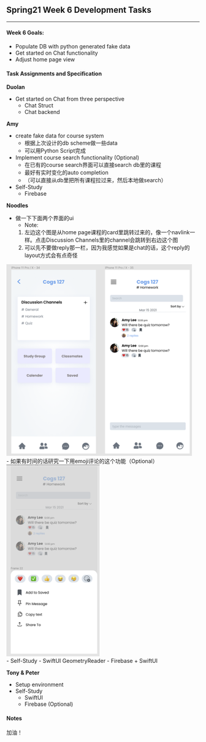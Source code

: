## Spring21 Week 6 Development Tasks
---
#### Week 6 Goals:
- Populate DB with python generated fake data
- Get started on Chat functionality
- Adjust home page view


#### Task Assignments and Specification
**Duolan**
- Get started on Chat from three perspective
  - Chat Struct
  - Chat backend

**Amy**
  - create fake data for course system
    - 根据上次设计的db scheme做一些data
    - 可以用Python Script完成
  - Implement course search functionality (Optional)
    - 在已有的course search界面可以直接search db里的课程
    - 最好有实时变化的auto completion
    - （可以直接从db里把所有课程拉过来，然后本地做search）
  - Self-Study
    - Firebase

**Noodles**
- 做一下下面两个界面的ui
  - Note: 
  1. 左边这个图是从home page课程的card里跳转过来的，像一个navlink一样。点击Discussion Channels里的channel会跳转到右边这个图
  2. 可以先不要做reply那一栏，因为我感觉如果是chat的话，这个reply的layout方式会有点奇怪
<img src='images/chat-ui-proto.png' height=500>
<br>
- 如果有时间的话研究一下用emoji评论的这个功能（Optional）
<br>
<img src='images/emoji-reply-proto.png' height=500>
<br>
- Self-Study
  - SwiftUI GeometryReader
  - Firebase + SwiftUI


**Tony & Peter**
- Setup environment
- Self-Study
  - SwiftUI
  - Firebase (Optional)


#### Notes
加油！
